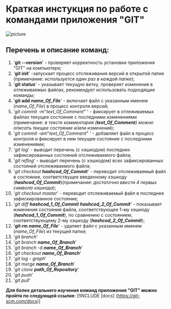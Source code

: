 # Краткая инстукция по работе с командами приложения "**GIT**"

![picture][def1]

## Перечень и описание команд:

1. '**git --version**' - проверяет корректность установки приложения "GIT" на компьютере;
2. '**git init**' -запускает процесс отслеживания версий в открытой папке (примечание: *используется один раз в каждой папке*);
3. '**git status**' - указывает текущую ветку, проверяет изменения в отлеживаемых файлах, рекомендует использовать подходящие команды;
4. '**git add** **_name_Of_File_**' - включает файл с указанным именем (_name_Of_File_) в процесс контроля версий;
5. '**git commit* -m*"*text_Of_Comment*" ' - фиксирует в отлеживаемых файлах текущее состояние с последними изменениями (примечание: *в тексте комментария (**text_Of_Comment**) можно описать текщее состояние и/или изменения*);
6. '**git commit* -am*"*text_Of_Comment*" ' - добавляет файл в процесс контроля и фиксирует в нем текущее состояние с последними изменениями;
7. '*git log*' - выводит перечень (с хэшкодом) последних зафиксированных состояний отслеживаемого файла; 
8. '*git reflog*' - выводит перечень (с хэшкодом) всех зафиксированных состояний отслеживаемого файла; 
9. '*git checkout* **_hashcod_Of_Commit_**' - переводит отслеживаемый файл в состояние, соответствущее введенному хэшкоду (**_hashcod_Of_Commit_**)(примечание: *достаточно ввести 4 первых символа хэшкода*); 
10. '*git checkout master*' - переводит отслеживаемый файл в последнее зафискированное состояние;
11. '*git diff **_hashcod_1_Of_Commit_** **_hashcod_2_Of_Commit_***' - показывает изменения  состояния файла, соответствующее 1-му хэшкоду (***hashcod_1_Of_Commit***), по сравнению с состоянием, соответствующему 2-му хэшкоду (***hashcod_2_Of_Commit***); 
12. '**git rm** **_name_Of_File_**' - удаляет файл с указанным именем (*name_Of_File*) из текущей папки;
13. '*git branch*'
14. '*git branch* **_name_Of_Branch_**'
15. '*git branch* -d **_name_Of_Branch_**'
16. '*git checkout* **_name_Of_Branch_**' 
17. '*git log - graph*'
18. '*git merge* **_name_Of_Branch_**'
19. '*git clone* **_path_Of_Repository_**'
20. '*git push*' 
21. '*git pull*'

  **Для более детальнего изучения команд  приложения "GIT" можно пройти по следующей ссылке:** [!INCLUDE [docs] (https://git-scm.com/docs)]

[def1]: https://avatars.mds.yandex.net/i?id=2a0000017a10562549b3afdd925e13d8e669-4404915-images-thumbs&n=13